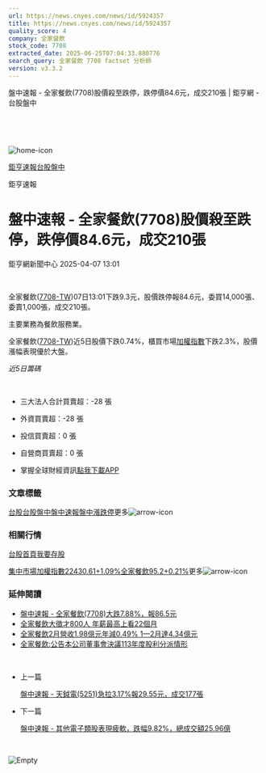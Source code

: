 ```yaml
---
url: https://news.cnyes.com/news/id/5924357
title: https://news.cnyes.com/news/id/5924357
quality_score: 4
company: 全家餐飲
stock_code: 7708
extracted_date: 2025-06-25T07:04:33.880776
search_query: 全家餐飲 7708 factset 分析師
version: v3.3.2
---
```


盤中速報 - 全家餐飲(7708)股價殺至跌停，跌停價84.6元，成交210張 | 鉅亨網 - 台股盤中

‌

‌

![home-icon](/assets/icons/breadCrumb/symbol-icon-home.svg)

[鉅亨速報](/news/cat/anue_live)[台股盤中](/news/cat/tw_live)

鉅亨速報

# 盤中速報 - 全家餐飲(7708)股價殺至跌停，跌停價84.6元，成交210張

鉅亨網新聞中心 2025-04-07 13:01

‌

全家餐飲([7708-TW](https://www.cnyes.com/twstock/7708))07日13:01下跌9.3元，股價跌停報84.6元，委買14,000張、委賣1,000張，成交210張。

主要業務為餐飲服務業。

全家餐飲([7708-TW](https://www.cnyes.com/twstock/7708))近5日股價下跌0.74%，櫃買市場[加權指數](https://invest.cnyes.com/index/TWS/TSE01)下跌2.3%，股價漲幅表現優於大盤。

*近5日籌碼*

‌

* 三大法人合計買賣超：-28 張
* 外資買賣超：-28 張
* 投信買賣超：0 張
* 自營商買賣超：0 張

* 掌握全球財經資訊[點我下載APP](http://www.cnyes.com/app/?utm_source=mweb&utm_medium=HamMenuBanner&utm_campaign=fixed&utm_content=entr)

### 文章標籤

[台股](https://news.cnyes.com/tag/台股 "台股")[台股盤中](https://news.cnyes.com/tag/台股盤中 "台股盤中")[盤中速報](https://news.cnyes.com/tag/盤中速報 "盤中速報")[盤中漲跌停](https://news.cnyes.com/tag/盤中漲跌停 "盤中漲跌停")更多![arrow-icon](/assets/icons/arrows/arrow-down.svg)

### 相關行情

[台股首頁](https://www.cnyes.com/twstock)[我要存股](https://supr.link/8OHaU)

[集中市場加權指數22430.61+1.09%](https://invest.cnyes.com/index/TWS/TSE01)[全家餐飲95.2+0.21%](https://www.cnyes.com/twstock/7708)更多![arrow-icon](/assets/icons/arrows/arrow-down.svg)

### 延伸閱讀

* [盤中速報 - 全家餐飲(7708)大跌7.88%，報86.5元](/news/id/5924343)
* [全家餐飲大徵才800人 年薪最高上看22個月](/news/id/5838984)
* [全家餐飲2月營收1.98億元年減0.49% 1—2月達4.34億元](/news/id/5892717)
* [全家餐飲:公告本公司董事會決議113年度股利分派情形](/news/id/5889416)

‌

* 上一篇

  [盤中速報 - 天鉞電(5251)急拉3.17%報29.55元，成交177張](/news/id/5925892)
* 下一篇

  [盤中速報 - 其他電子類股表現疲軟，跌幅9.82%，總成交額25.96億](/news/id/5923314)

‌

![Empty](/assets/icons/skeleton/empty-image.svg)

‌